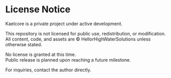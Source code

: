 # License Notice

Kaelcore is a private project under active development.

This repository is not licensed for public use, redistribution, or modification.  
All content, code, and assets are © HellorHighWaterSolutions unless otherwise stated.

No license is granted at this time.  
Public release is planned upon reaching a future milestone.

For inquiries, contact the author directly.
